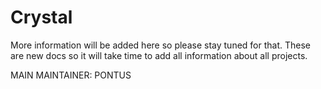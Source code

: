 # Crystal

More information will be added here so please stay tuned for that. These are new docs so it will take time to add all information about all projects.

MAIN MAINTAINER: PONTUS

